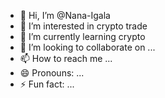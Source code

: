 - 👋 Hi, I’m @Nana-Igala
- 👀 I’m interested in crypto trade 
- 🌱 I’m currently learning crypto 
- 💞️ I’m looking to collaborate on ...
- 📫 How to reach me ...
- 😄 Pronouns: ...
- ⚡ Fun fact: ...

<!---
Nana-Igala/Nana-Igala is a ✨ special ✨ repository because its `README.md` (this file) appears on your GitHub profile.
You can click the Preview link to take a look at your changes.
--->
